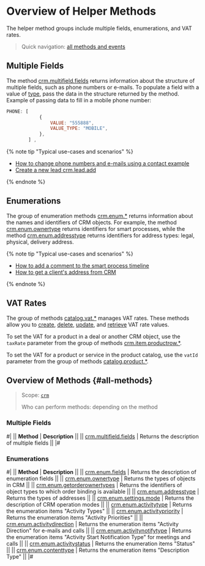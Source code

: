 # Overview of Helper Methods

The helper method groups include multiple fields, enumerations, and VAT rates.

> Quick navigation: [all methods and events](#all-methods)

## Multiple Fields

The method [crm.multifield.fields](./multifield/crm-multifield-fields.md) returns information about the structure of multiple fields, such as phone numbers or e-mails. To populate a field with a value of [type](../data-types.md#crm_multifield), pass the data in the structure returned by the method. 
Example of passing data to fill in a mobile phone number:

```js
PHONE: [
            { 
                VALUE: "555888",
                VALUE_TYPE: "MOBILE",
            },
        ] ,
```

{% note tip "Typical use-cases and scenarios" %}

- [How to change phone numbers and e-mails using a contact example](../../../tutorials/crm/how-to-edit-crm-objects/how-to-change-email-or-phone.md)
- [Create a new lead crm.lead.add](../leads/crm-lead-add.md)

{% endnote %}

## Enumerations

The group of enumeration methods [crm.enum.*](./enum/index.md) returns information about the names and identifiers of CRM objects. For example, the method [crm.enum.ownertype](./enum/crm-enum-owner-type.md) returns identifiers for smart processes, while the method [crm.enum.addresstype](./enum/crm-enum-address-type.md) returns identifiers for address types: legal, physical, delivery address.

{% note tip "Typical use-cases and scenarios" %}

- [How to add a comment to the smart process timeline](../../../tutorials/crm/how-to-add-crm-objects/how-to-add-comment-to-spa.md)
- [How to get a client's address from CRM](../../../tutorials/crm/how-to-get-lists/how-to-get-address.md)

{% endnote %}

## VAT Rates 

The group of methods [catalog.vat.*](../../catalog/vat/index.md) manages VAT rates. These methods allow you to [create](../../catalog/vat/catalog-vat-add.md), [delete](../../catalog/vat/catalog-vat-delete.md), [update](../../catalog/vat/catalog-vat-update.md), and [retrieve](../../catalog/vat/catalog-vat-list.md) VAT rate values.

To set the VAT for a product in a deal or another CRM object, use the `taxRate` parameter from the group of methods [crm.item.productrow.*](../universal/product-rows/index.md).

To set the VAT for a product or service in the product catalog, use the `vatId` parameter from the group of methods [catalog.product.*](../../catalog/product/index.md).

## Overview of Methods {#all-methods}

> Scope: [`crm`](../../scopes/permissions.md)
>
> Who can perform methods: depending on the method

### Multiple Fields

#|
|| **Method** | **Description** ||
|| [crm.multifield.fields](./multifield/crm-multifield-fields.md) | Returns the description of multiple fields ||
|#

### Enumerations

#|
|| **Method** | **Description** ||
|| [crm.enum.fields](./enum/crm-enum-fields.md) | Returns the description of enumeration fields ||
|| [crm.enum.ownertype](./enum/crm-enum-owner-type.md) | Returns the types of objects in CRM ||
|| [crm.enum.getorderownertypes](./enum/crm-enum-get-order-owner-types.md) | Returns the identifiers of object types to which order binding is available ||
|| [crm.enum.addresstype](./enum/crm-enum-address-type.md) | Returns the types of addresses ||
|| [crm.enum.settings.mode](./enum/crm-enum-settings-mode.md) | Returns the description of CRM operation modes ||
|| [crm.enum.activitytype](./enum/outdated/crm-enum-activity-type.md) | Returns the enumeration items "Activity Types" ||
|| [crm.enum.activitypriority](./enum/outdated/crm-enum-activity-priority.md) | Returns the enumeration items "Activity Priorities" ||
|| [crm.enum.activitydirection](./enum/outdated/crm-enum-activity-direction.md) | Returns the enumeration items "Activity Direction" for e-mails and calls ||
|| [crm.enum.activitynotifytype](./enum/outdated/crm-enum-activity-notify-type.md) | Returns the enumeration items "Activity Start Notification Type" for meetings and calls ||
|| [crm.enum.activitystatus](./enum/outdated/crm-enum-activity-status.md) | Returns the enumeration items "Status" ||
|| [crm.enum.contenttype](./enum/outdated/crm-enum-content-type.md) | Returns the enumeration items "Description Type" ||
|#